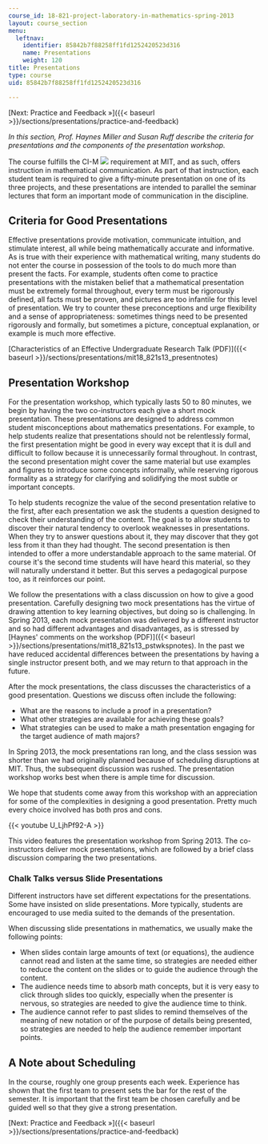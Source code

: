 ```yaml
---
course_id: 18-821-project-laboratory-in-mathematics-spring-2013
layout: course_section
menu:
  leftnav:
    identifier: 85842b7f88258ff1fd1252420523d316
    name: Presentations
    weight: 120
title: Presentations
type: course
uid: 85842b7f88258ff1fd1252420523d316

---
```


[Next: Practice and Feedback »]({{< baseurl >}}/sections/presentations/practice-and-feedback)

_In this section, Prof. Haynes Miller and Susan Ruff describe the criteria for presentations and the components of the presentation workshop._

The course fulfills the CI-M ![](/images/educator/icon-question-cim.png) requirement at MIT, and as such, offers instruction in mathematical communication. As part of that instruction, each student team is required to give a fifty-minute presentation on one of its three projects, and these presentations are intended to parallel the seminar lectures that form an important mode of communication in the discipline.

Criteria for Good Presentations
-------------------------------

Effective presentations provide motivation, communicate intuition, and stimulate interest, all while being mathematically accurate and informative. As is true with their experience with mathematical writing, many students do not enter the course in possession of the tools to do much more than present the facts. For example, students often come to practice presentations with the mistaken belief that a mathematical presentation must be extremely formal throughout, every term must be rigorously defined, all facts must be proven, and pictures are too infantile for this level of presentation. We try to counter these preconceptions and urge flexibility and a sense of appropriateness: sometimes things need to be presented rigorously and formally, but sometimes a picture, conceptual explanation, or example is much more effective.

[Characteristics of an Effective Undergraduate Research Talk (PDF)]({{< baseurl >}}/sections/presentations/mit18_821s13_presentnotes)

Presentation Workshop
---------------------

For the presentation workshop, which typically lasts 50 to 80 minutes, we begin by having the two co-instructors each give a short mock presentation. These presentations are designed to address common student misconceptions about mathematics presentations. For example, to help students realize that presentations should not be relentlessly formal, the first presentation might be good in every way except that it is dull and difficult to follow because it is unnecessarily formal throughout. In contrast, the second presentation might cover the same material but use examples and figures to introduce some concepts informally, while reserving rigorous formality as a strategy for clarifying and solidifying the most subtle or important concepts.

To help students recognize the value of the second presentation relative to the first, after each presentation we ask the students a question designed to check their understanding of the content. The goal is to allow students to discover their natural tendency to overlook weaknesses in presentations. When they try to answer questions about it, they may discover that they got less from it than they had thought. The second presentation is then intended to offer a more understandable approach to the same material. Of course it's the second time students will have heard this material, so they will naturally understand it better. But this serves a pedagogical purpose too, as it reinforces our point.

We follow the presentations with a class discussion on how to give a good presentation. Carefully designing two mock presentations has the virtue of drawing attention to key learning objectives, but doing so is challenging. In Spring 2013, each mock presentation was delivered by a different instructor and so had different advantages and disadvantages, as is stressed by [Haynes' comments on the workshop (PDF)]({{< baseurl >}}/sections/presentations/mit18_821s13_pstwkspnotes). In the past we have reduced accidental differences between the presentations by having a single instructor present both, and we may return to that approach in the future.

After the mock presentations, the class discusses the characteristics of a good presentation. Questions we discuss often include the following:

*   What are the reasons to include a proof in a presentation?
*   What other strategies are available for achieving these goals?
*   What strategies can be used to make a math presentation engaging for the target audience of math majors?

In Spring 2013, the mock presentations ran long, and the class session was shorter than we had originally planned because of scheduling disruptions at MIT. Thus, the subsequent discussion was rushed. The presentation workshop works best when there is ample time for discussion.

We hope that students come away from this workshop with an appreciation for some of the complexities in designing a good presentation. Pretty much every choice involved has both pros and cons.

{{< youtube U_LjhPf92-A >}}

This video features the presentation workshop from Spring 2013. The co-instructors deliver mock presentations, which are followed by a brief class discussion comparing the two presentations.

### Chalk Talks versus Slide Presentations

Different instructors have set different expectations for the presentations. Some have insisted on slide presentations. More typically, students are encouraged to use media suited to the demands of the presentation.

When discussing slide presentations in mathematics, we usually make the following points:

*   When slides contain large amounts of text (or equations), the audience cannot read and listen at the same time, so strategies are needed either to reduce the content on the slides or to guide the audience through the content.
*   The audience needs time to absorb math concepts, but it is very easy to click through slides too quickly, especially when the presenter is nervous, so strategies are needed to give the audience time to think.
*   The audience cannot refer to past slides to remind themselves of the meaning of new notation or of the purpose of details being presented, so strategies are needed to help the audience remember important points.

A Note about Scheduling
-----------------------

In the course, roughly one group presents each week. Experience has shown that the first team to present sets the bar for the rest of the semester. It is important that the first team be chosen carefully and be guided well so that they give a strong presentation.

[Next: Practice and Feedback »]({{< baseurl >}}/sections/presentations/practice-and-feedback)